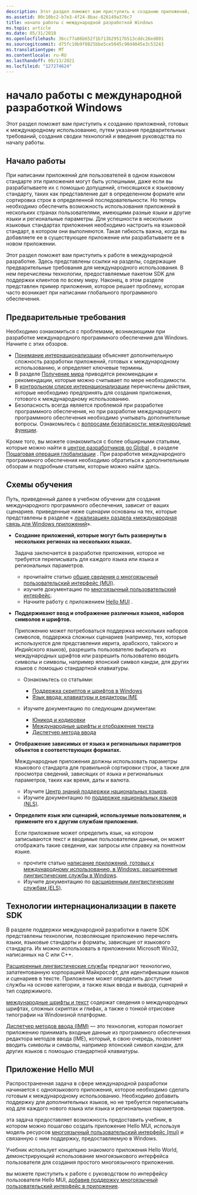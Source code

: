 ```yaml
---
description: Этот раздел поможет вам приступить к созданию приложений, готовых к международному использованию, путем указания предварительных требований, создания сводки технологий и введения руководства по началу работы.
ms.assetid: 80c10bc2-b7e3-4f24-8bac-826149a376c7
title: начало работы с международной разработкой Windows
ms.topic: article
ms.date: 05/31/2018
ms.openlocfilehash: 36cc77a86b652f1b713b29517b513cddc26ed801
ms.sourcegitcommit: d75fc10b9f0825bbe5ce5045c90d4045e3c53243
ms.translationtype: MT
ms.contentlocale: ru-RU
ms.lasthandoff: 09/13/2021
ms.locfileid: "127274624"
---
```

# <a name="getting-started-with-international-windows-development"></a>начало работы с международной разработкой Windows

Этот раздел поможет вам приступить к созданию приложений, готовых к международному использованию, путем указания предварительных требований, создания сводки технологий и введения руководства по началу работы.

## <a name="getting-started"></a>Начало работы

При написании приложений для пользователей в одном языковом стандарте эти приложения могут быть успешными, даже если вы разрабатываете их с помощью допущений, относящихся к языковому стандарту, таких как представление дат в определенном формате или сортировка строк в определенной последовательности. Но теперь необходимо обеспечить возможность использования приложений в нескольких странах пользователями, имеющими разные языки и другие языки и региональные параметры. Для успешности в нескольких языковых стандартах приложения необходимо настроить на языковой стандарт, в котором они выполняются. Такая гибкость важна, когда вы добавляете ее в существующее приложение или разрабатываете ее в новом приложении.

Этот раздел поможет вам приступить к работе в международной разработке. Здесь представлены ссылки на разделы, содержащие предварительные требования для международного использования. В нем перечислены технологии, предоставляемые пакетом SDK для поддержки клиентов по всему миру. Наконец, в этом разделе представлен пример приложения, которое решает проблему, которая часто возникает при написании глобального программного обеспечения.

## <a name="prerequisites"></a>Предварительные требования

Необходимо ознакомиться с проблемами, возникающими при разработке международного программного обеспечения для Windows. Начните с этих обзоров.

-   [Понимание интернационализации](understanding-internationalization.md) объясняет дополнительную сложность разработки приложений, готовых к международному использованию, и определяет ключевые термины.
-   В разделе [Получение мира](https://msdn.microsoft.com/goglobal/bb895995.aspx) приводятся рекомендации и рекомендации, которые можно считывает по мере необходимости.
-   В [контрольном списке интернационализации](internationalization-checklist.md) перечислены действия, которые необходимо предпринять для создания приложения, готового к международному использованию.
-   Безопасность всегда является проблемой при разработке программного обеспечения, но при разработке международного программного обеспечения необходимо учитывать дополнительные вопросы. Ознакомьтесь с [вопросами безопасности: международные функции](security-considerations--international-features.md).

Кроме того, вы можете ознакомиться с более обширными статьями, которые можно найти в [центре разработчиков go Global](https://msdn.microsoft.com/globalization/mt613165) , в разделе [Пошаговая операция глобализации](https://msdn.microsoft.com/globalization/mt642951) . При разработке международного программного обеспечения необходимо обратиться к дополнительным обзорам и подробным статьям, которые можно найти здесь.

## <a name="learning-paths"></a>Схемы обучения

Путь, приведенный далее в учебном обучении для создания международного программного обеспечения, зависит от ваших сценариев. приведенные ниже сценарии основаны на тех, которые представлены в разделе « [локализация» раздела «международная связь для Windows приложений](international-support.md)».

-   **Создание приложений, которые могут быть развернуты в нескольких регионах на нескольких языках.**

    Задача заключается в разработке приложения, которое не требуется переписывать для каждого языка или языка и региональных параметров.

    -   прочитайте статью [общие сведения о многоязычный пользовательский интерфейс (MUI)](./about-multilingual-user-interface.md).
    -   изучите документацию по [многоязычный пользовательский интерфейс](multilingual-user-interface.md).
    -   Начните работу с приложением [Hello MUI](#the-hello-mui-application) .

-   **Поддерживают ввод и отображение различных языков, наборов символов и шрифтов.**

    Приложению может потребоваться поддержка нескольких наборов символов, поддержка сложных сценариев (например, тех, которые используются для представления иврита, арабского, тайского и Индийского языков), разрешить пользователю выбирать из международных шрифтов или разрешить пользователю вводить символы и символы, например японский символ кандзи, для других языков с помощью стандартной клавиатуры.

    -   Ознакомьтесь со статьями:

        -   [Поддержка скриптов и шрифтов в Windows](https://msdn.microsoft.com/globalization/mt791278)
        -   [Язык ввода: клавиатуры и редакторы IME](https://msdn.microsoft.com/globalization/mt662332)

    -   Изучите документацию по следующим документам:

        -   [Юникод и кодировки](unicode-and-character-sets.md)
        -   [Международные шрифты и отображение текста](international-fonts-and-text-display.md)
        -   [Диспетчер метода ввода](input-method-manager.md)

-   **Отображение зависимых от языка и региональных параметров объектов в соответствующих форматах.**

    Международные приложения должны использовать параметры языкового стандарта для правильной сортировки строк, а также для просмотра сведений, зависящих от языка и региональных параметров, таких как время, даты и валюта.

    -   Изучите [Центр знаний поддержки национальных языков](./national-language-support-reference.md).
    -   Изучите документацию по [поддержке национальных языков (NLS)](national-language-support.md).

-   **Определите язык или сценарий, используемые пользователем, и примените его к другим службам приложения.**

    Если приложение может определить язык, на котором записываются текст и вводимые пользователем данные, он может отображать такие сведения, как запросы или справку на понятном языке.

    -   прочтите статью [написание приложений, готовых к международному использованию, в Windows: расширенные лингвистические службы в Windows](./using-extended-linguistic-services.md).
    -   Изучите документацию по [расширенным лингвистическим службам (ELS)](extended-linguistic-services.md).

## <a name="internationalization-technologies-in-the-sdk"></a>Технологии интернационализации в пакете SDK

В разделе поддержки международной разработки в пакете SDK представлены технологии, позволяющие приложению перечислять языки, языковые стандарты и форматы, зависящие от языкового стандарта. Их можно использовать в приложениях Microsoft Win32, написанных на C или C++.

[Расширенные лингвистические службы](extended-linguistic-services.md) предлагают технологию, запатентованную корпорацией Майкрософт, для идентификации языков и сценариев в тексте. Приложение может определить доступные службы на основе категории, а также язык ввода и вывода, сценарий и тип содержимого.

[международные шрифты и текст](international-fonts-and-text-display.md) содержат сведения о международных шрифтах, сложных скриптах и глифах, а также о тонкой отрисовке типографии на Windowsной платформе.

[Диспетчер методов ввода (IMM)](input-method-manager.md) — это технология, которая помогает приложению принимать входные данные из программного обеспечения редактора методов ввода (IME), который, в свою очередь, позволяет вводить символы и символы, например японский символ кандзи, для других языков с помощью стандартной клавиатуры.

## <a name="the-hello-mui-application"></a>Приложение Hello MUI

Распространенная задача в сфере международной разработки начинается с одноязыкового приложения, которое необходимо сделать готовым к международному использованию. Необходимо добавить поддержку для дополнительных языков, но не требуется переписывать код для каждого нового языка или языка и региональных параметров.

эта задача предоставляет возможность предоставить учебник, в котором можно пошагово создать приложение Hello MUI, используя модель ресурсов [многоязычный пользовательский интерфейс (mui)](multilingual-user-interface.md) и связанную с ним поддержку, предоставляемую в Windows.

Учебник использует концепцию знакомого приложения Hello World, демонстрирующий использование многоязыкового интерфейса пользователя для создания простого многоязычного приложения.

вы можете приступить к работе с руководством по интерфейсу пользователя Hello MUI, [добавив поддержку многоязычный пользовательский интерфейс в приложение](creating-a-multilingual-user-interface-application.md).

 

 
